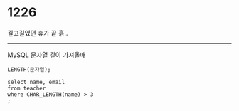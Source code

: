 # 1226



길고길었던 휴가 끝 흙..



---

MySQL 문자열 길이 가져올때

```
LENGTH(문자열);
```

```
select name, email
from teacher
where CHAR_LENGTH(name) > 3
;
```

